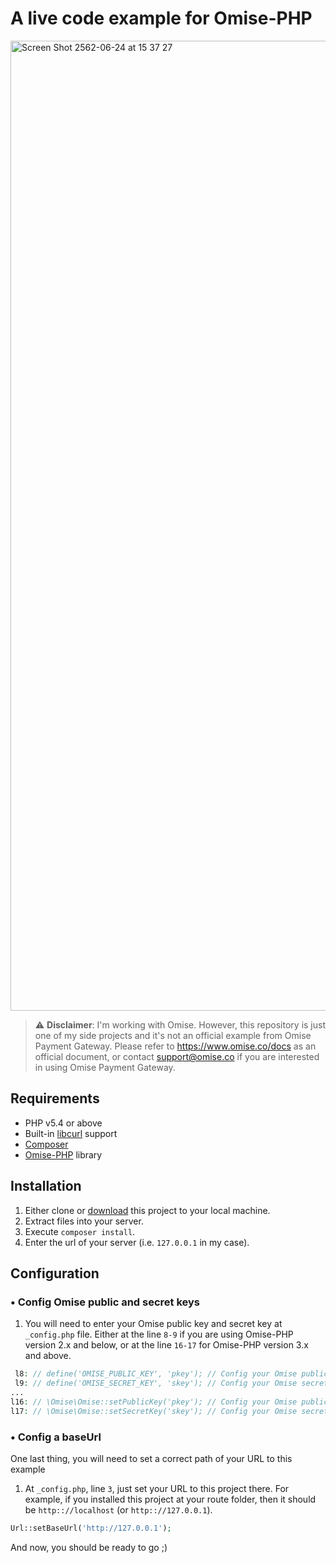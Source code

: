 # A live code example for Omise-PHP

<img width="1552" alt="Screen Shot 2562-06-24 at 15 37 27" src="https://user-images.githubusercontent.com/2154669/60000051-01bdfd80-9696-11e9-84ac-51bba762de77.png">

> ⚠️ **Disclaimer**: I'm working with Omise. However, this repository is just one of my side projects and it's not an official example from Omise Payment Gateway. Please refer to https://www.omise.co/docs as an official document, or contact support@omise.co if you are interested in using Omise Payment Gateway.

## Requirements

* PHP v5.4 or above
* Built-in [libcurl](http://php.net/manual/en/book.curl.php) support
* [Composer](https://getcomposer.org/download/)
* [Omise-PHP](https://github.com/omise/omise-php) library

## Installation

1. Either clone or [download](https://github.com/guzzilar/omise-php-examples/archive/master.zip) this project to your local machine.
2. Extract files into your server.
3. Execute `composer install`.
4. Enter the url of your server (i.e. `127.0.0.1` in my case).

## Configuration

### • Config Omise public and secret keys

1. You will need to enter your Omise public key and secret key at `_config.php` file. Either at the line `8-9` if you are using Omise-PHP version 2.x and below, or at the line `16-17` for Omise-PHP version 3.x and above.
```php
 l8: // define('OMISE_PUBLIC_KEY', 'pkey'); // Config your Omise public key (Omise-PHP v2.x and below).
 l9: // define('OMISE_SECRET_KEY', 'skey'); // Config your Omise secret key (Omise-PHP v2.x and below).
...
l16: // \Omise\Omise::setPublicKey('pkey'); // Config your Omise public key (Omise-PHP v3.x and above).
l17: // \Omise\Omise::setSecretKey('skey'); // Config your Omise secret key (Omise-PHP v3.x and above).
```

### • Config a baseUrl

One last thing, you will need to set a correct path of your URL to this example

1. At `_config.php`, line `3`, just set your URL to this project there.
For example, if you installed this project at your route folder, then it should be `http:://localhost` (or `http:://127.0.0.1`).
```php
Url::setBaseUrl('http://127.0.0.1');
```

And now, you should be ready to go ;) 
